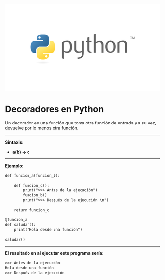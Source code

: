 ![Banner Python](images/Banner_Python.png)

# Decoradores en Python

Un decorador es una función que toma otra función de entrada y a su vez, devuelve por lo menos otra función.

---

**Sintaxis:**
  * **a(b) -> c**

---

**Ejemplo:**

```
def funcion_a(funcion_b):

    def funcion_c():
        print(">>> Antes de la ejecución")
        funcion_b()
        print(">>> Después de la ejecución \n")

    return funcion_c

@funcion_a
def saludar():
    print("Hola desde una función")

saludar()
```

---

**El resultado en al ejecutar este programa sería:**

```
>>> Antes de la ejecución
Hola desde una función
>>> Después de la ejecución
```